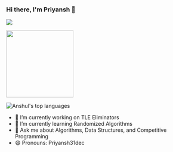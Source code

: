 ### Hi there, I'm Priyansh 👋
<!--
<img alt="GIF" src="https://media.giphy.com/media/AYMKkDwavwA9Y72Frn/giphy.gif"/>
![Anshul's wakatime stats](https://github-readme-stats.vercel.app/api/wakatime?username=anshulforyou&show_icons=true)
-->
![](https://komarev.com/ghpvc/?username=Priyansh19077&label=PROFILE+VIEWS&color=blue&style=plastic)

<img height="180em" src="https://github-readme-stats.vercel.app/api?username=Priyansh19077u&show_icons=true&hide_border=true&&count_private=true&include_all_commits=true" />

![Anshul's top languages](https://github-readme-stats.vercel.app/api/top-langs/?username=Priyansh19077&layout=compact&show_icons=true)


- 🔭 I’m currently working on TLE Eliminators
- 🌱 I’m currently learning Randomized Algorithms
- 💬 Ask me about Algorithms, Data Structures, and Competitive Programming
- 😄 Pronouns: Priyansh31dec

<!--
- 🔭 I’m currently working on ...
- 🌱 I’m currently learning ...
- 👯 I’m looking to collaborate on ...
- 🤔 I’m looking for help with ...
- 💬 Ask me about ...
- 📫 How to reach me: ...
- 😄 Pronouns: ...
- ⚡ Fun fact: ...
-->
